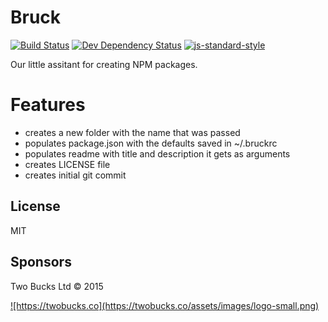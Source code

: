 # Bruck

[![Build Status](https://travis-ci.org/twobucks/bruck.svg)](https://travis-ci.org/twobucks/bruck)
[![Dev Dependency Status](https://david-dm.org/twobucks/bruck/dev-status.svg)](https://david-dm.org/twobucks/bruck#info=devDependencies)
[![js-standard-style](https://img.shields.io/badge/code%20style-standard-brightgreen.svg?style=flat)](https://github.com/feross/standard)

Our little assitant for creating NPM packages.

# Features

* creates a new folder with the name that was passed
* populates package.json with the defaults saved in ~/.bruckrc
* populates readme with title and description it gets as arguments
* creates LICENSE file
* creates initial git commit

## License

MIT

## Sponsors

Two Bucks Ltd © 2015

<a href="https://twobucks.co">
  ![https://twobucks.co](https://twobucks.co/assets/images/logo-small.png)
</a>
